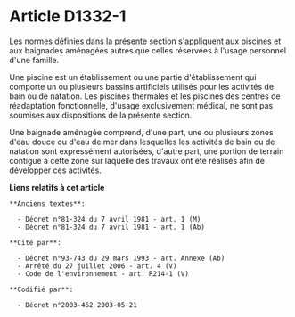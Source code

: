 # Article D1332-1

Les normes définies dans la présente section s'appliquent aux piscines et aux baignades aménagées autres que celles réservées
à l'usage personnel d'une famille.

Une piscine est un établissement ou une partie d'établissement qui comporte un ou plusieurs bassins artificiels utilisés pour
les activités de bain ou de natation. Les piscines thermales et les piscines des centres de réadaptation fonctionnelle,
d'usage exclusivement médical, ne sont pas soumises aux dispositions de la présente section.

Une baignade aménagée comprend, d'une part, une ou plusieurs zones d'eau douce ou d'eau de mer dans lesquelles les activités
de bain ou de natation sont expressément autorisées, d'autre part, une portion de terrain contiguë à cette zone sur laquelle
des travaux ont été réalisés afin de développer ces activités.

**Liens relatifs à cet article**

	**Anciens textes**:

	  - Décret n°81-324 du 7 avril 1981 - art. 1 (M)
	  - Décret n°81-324 du 7 avril 1981 - art. 1 (Ab)

	**Cité par**:

	  - Décret n°93-743 du 29 mars 1993 - art. Annexe (Ab)
	  - Arrêté du 27 juillet 2006 - art. 4 (V)
	  - Code de l'environnement - art. R214-1 (V)

	**Codifié par**:

	  - Décret n°2003-462 2003-05-21
